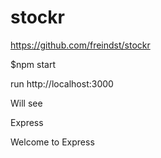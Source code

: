 # stockr
https://github.com/freindst/stockr

$npm start

run http://localhost:3000

Will see

Express

Welcome to Express